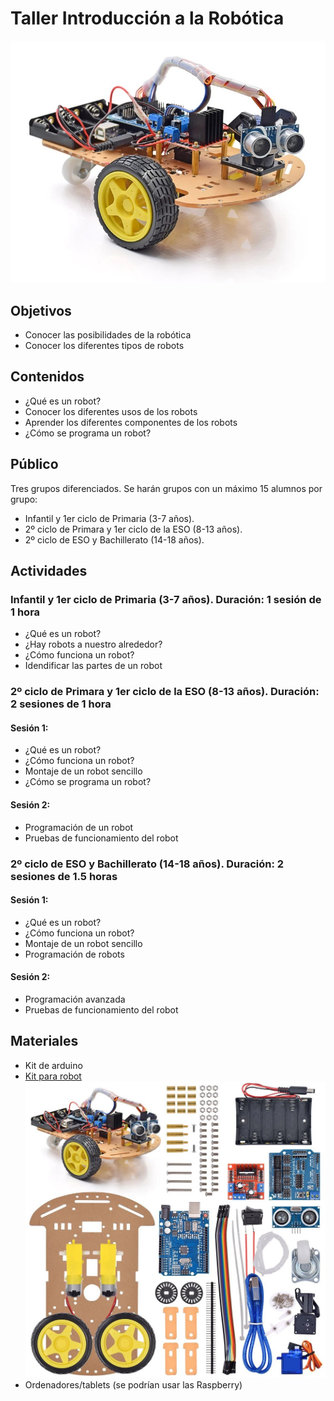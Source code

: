 # Taller Introducción a la Robótica

![](./images/robot2wd.jpg)

## Objetivos

* Conocer las posibilidades de la  robótica
* Conocer los diferentes tipos de robots

## Contenidos

* ¿Qué es un robot?
* Conocer los diferentes usos de los robots
* Aprender los diferentes componentes de los robots
* ¿Cómo se programa un robot?

## Público

Tres grupos diferenciados. Se harán grupos con un  máximo 15 alumnos por grupo:

- Infantil y 1er  ciclo de Primaria (3-7 años).
- 2º ciclo de Primara y 1er ciclo de la ESO (8-13 años).
- 2º ciclo de ESO y  Bachillerato (14-18 años).


## Actividades


### Infantil y 1er  ciclo de Primaria (3-7 años). Duración: 1 sesión de 1 hora

* ¿Qué es un robot?
* ¿Hay robots a nuestro alrededor?
* ¿Cómo funciona un robot?
* Idendificar las partes de un robot

### 2º ciclo de Primara y 1er ciclo de la ESO (8-13 años). Duración: 2 sesiones de 1 hora

#### Sesión 1:

* ¿Qué es un robot?
* ¿Cómo funciona un robot?
* Montaje de un robot sencillo
* ¿Cómo se programa un robot?

#### Sesión 2:

* Programación de un robot
* Pruebas de funcionamiento del robot

### 2º ciclo de ESO y  Bachillerato (14-18 años). Duración: 2 sesiones de 1.5 horas

#### Sesión 1:

* ¿Qué es un robot?
* ¿Cómo funciona un robot?
* Montaje de un robot sencillo
* Programación de robots

#### Sesión 2:

* Programación avanzada
* Pruebas de funcionamiento del robot

## Materiales

* Kit de arduino
* [Kit para robot](https://es.aliexpress.com/item/32541422454.html)
![](./images/kit_robot_2wd.jpg)
* Ordenadores/tablets (se podrían usar las Raspberry)


